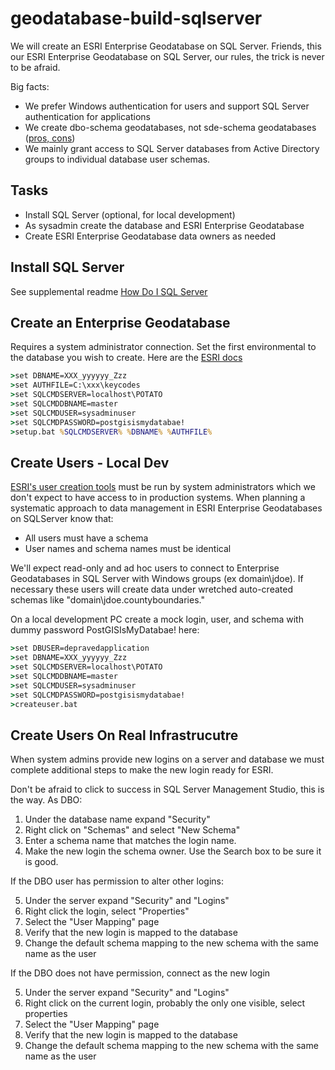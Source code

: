# geodatabase-build-sqlserver

We will create an ESRI Enterprise Geodatabase on SQL Server.  Friends, this our ESRI Enterprise Geodatabase on SQL Server, our rules, the trick is never to be afraid.

Big facts:

* We prefer Windows authentication for users and support SQL Server authentication for applications
* We create dbo-schema geodatabases, not sde-schema geodatabases ([pros, cons](https://pro.arcgis.com/en/pro-app/2.8/help/data/geodatabases/manage-sql-server/comparison-geodatabase-owners-sqlserver.htm))
* We mainly grant access to SQL Server databases from Active Directory groups to individual database user schemas.  


## Tasks

* Install SQL Server (optional, for local development)
* As sysadmin create the database and ESRI Enterprise Geodatabase 
* Create ESRI Enterprise Geodatabase data owners as needed


## Install SQL Server 

See supplemental readme [How Do I SQL Server](https://github.com/mattyschell/geodatabase-build-sqlserver/blob/main/doc/README.md)


## Create an Enterprise Geodatabase

Requires a system administrator connection. Set the first environmental to the database you wish to create. Here are the [ESRI docs](https://pro.arcgis.com/en/pro-app/2.8/help/data/geodatabases/manage-sql-server/setup-geodatabase-sqlserver.htm#GUID-4CA44E01-D866-4561-A2E5-FAD424AD9ECD)


```bat
>set DBNAME=XXX_yyyyyy_Zzz
>set AUTHFILE=C:\xxx\keycodes
>set SQLCMDSERVER=localhost\POTATO
>set SQLCMDDBNAME=master
>set SQLCMDUSER=sysadminuser
>set SQLCMDPASSWORD=postgisismydatabae!
>setup.bat %SQLCMDSERVER% %DBNAME% %AUTHFILE%
```


## Create Users - Local Dev 

[ESRI's user creation tools](https://pro.arcgis.com/en/pro-app/2.8/help/data/geodatabases/manage-sql-server/add-users-sqlserver.htm) must be run by system administrators which we don't expect to have access to in production systems. When planning a systematic approach to data management in ESRI Enterprise Geodatabases on SQLServer know that:

* All users must have a schema
* User names and schema names must be identical

We'll expect read-only and ad hoc users to connect to Enterprise Geodatabases in SQL Server with Windows groups (ex domain\jdoe).  If necessary these users will create data under wretched auto-created schemas like "domain\jdoe.countyboundaries."

On a local development PC create a mock login, user, and schema with dummy password PostGISIsMyDatabae! here:


```bat
>set DBUSER=depravedapplication
>set DBNAME=XXX_yyyyyy_Zzz
>set SQLCMDSERVER=localhost\POTATO
>set SQLCMDDBNAME=master
>set SQLCMDUSER=sysadminuser
>set SQLCMDPASSWORD=postgisismydatabae!
>createuser.bat 
```

## Create Users On Real Infrastrucutre

When system admins provide new logins on a server and database we must complete additional steps to make the new login ready for ESRI.

Don't be afraid to click to success in SQL Server Management Studio, this is the way. As DBO:

1. Under the database name expand "Security"
2. Right click on "Schemas" and select "New Schema" 
3. Enter a schema name that matches the login name.  
4. Make the new login the schema owner.  Use the Search box to be sure it is good.

If the DBO user has permission to alter other logins:

5. Under the server expand "Security" and "Logins"
6. Right click the login, select "Properties"
7. Select the "User Mapping" page
8. Verify that the new login is mapped to the database
9. Change the default schema mapping to the new schema with the same name as the user

If the DBO does not have permission, connect as the new login

5. Under the server expand "Security" and "Logins"
6. Right click on the current login, probably the only one visible, select properties
7. Select the "User Mapping" page
8. Verify that the new login is mapped to the database
9. Change the default schema mapping to the new schema with the same name as the user
























